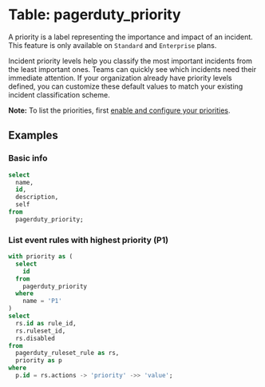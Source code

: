 # Table: pagerduty_priority

A priority is a label representing the importance and impact of an incident. This feature is only available on `Standard` and `Enterprise` plans.

Incident priority levels help you classify the most important incidents from the least important ones. Teams can quickly see which incidents need their immediate attention. If your organization already have priority levels defined, you can customize these default values to match your existing incident classification scheme.

**Note:** To list the priorities, first [enable and configure your priorities](https://support.pagerduty.com/docs/incident-priority#section-enabling-incident-priority).

## Examples

### Basic info

```sql
select
  name,
  id,
  description,
  self
from
  pagerduty_priority;
```

### List event rules with highest priority (P1)

```sql
with priority as (
  select
    id
  from
    pagerduty_priority
  where
    name = 'P1'
)
select
  rs.id as rule_id,
  rs.ruleset_id,
  rs.disabled
from
  pagerduty_ruleset_rule as rs,
  priority as p
where
  p.id = rs.actions -> 'priority' ->> 'value';
```
